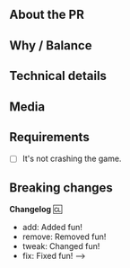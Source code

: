 ## About the PR

## Why / Balance

## Technical details

## Media

## Requirements
- [ ] It's not crashing the game.

## Breaking changes

**Changelog**
:cl:
- add: Added fun!
- remove: Removed fun!
- tweak: Changed fun!
- fix: Fixed fun!
-->
